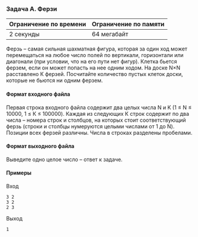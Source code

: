 ### Задача A. Ферзи

| Ограничение по времени | Ограничение по памяти |
| :--------------------- | :-------------------- |
| 2 секунды              | 64 мегабайт           |

Ферзь – самая сильная шахматная фигура, которая за один ход может перемещаться на любое число полей по вертикали, горизонтали или диагонали (при условии, что на его пути нет фигур). Клетка бьется ферзем, если он может попасть на нее одним ходом. На доске N×N расставлено К ферзей. Посчитайте количество пустых клеток доски, которые не бьются ни одним ферзем.

#### Формат входного файла

Первая строка входного файла содержит два целых числа N и K (1 ≤ N ≤ 10000, 1 ≤ К ≤ 100000). Каждая из следующих К строк содержит по два числа – номера строк и столбцов, на которых стоит соответствующий ферзь (строки и столбцы нумеруются целыми числами от 1 до N). Позиции всех ферзей различны. Числа в строках разделены пробелами.

#### Формат выходного файла

Выведите одно целое число – ответ к задаче.

#### Примеры

Вход

```
3 2
3 2
2 3
```

Выход

```
1
```

